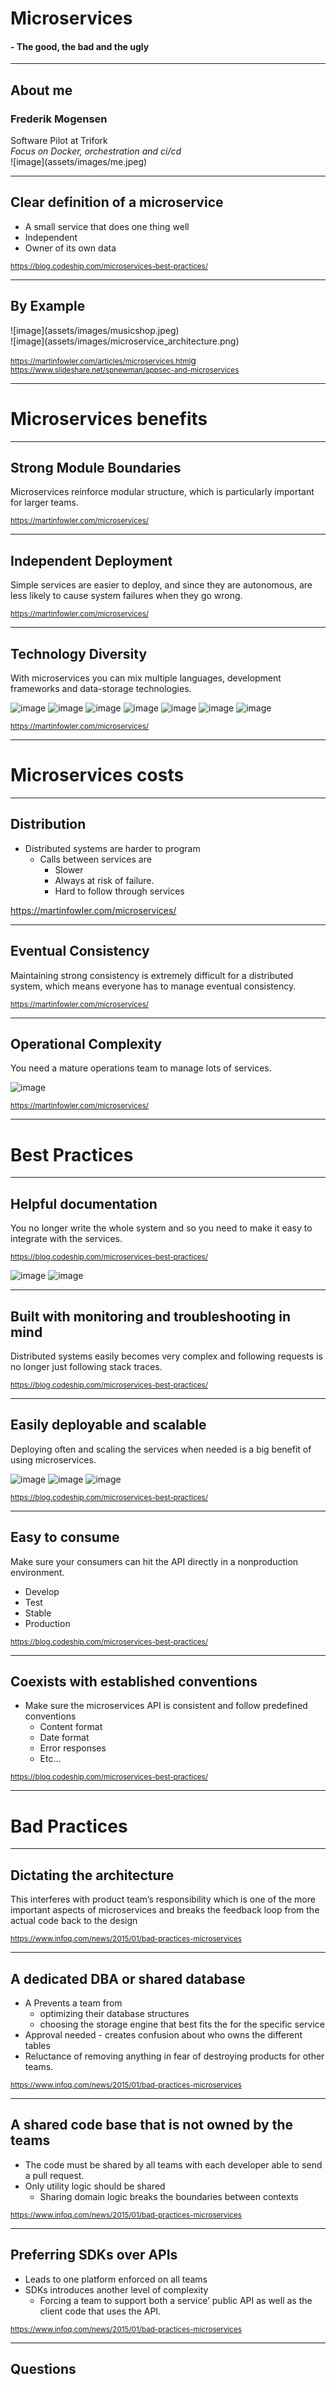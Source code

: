 # Microservices

#### - The good, the bad and the ugly

---
## About me
### Frederik Mogensen

<div class="left-col-big">
Software Pilot at Trifork
<br>
<i>Focus on Docker, orchestration and ci/cd</i>
</div>
<div class="right-col-small">
![image](assets/images/me.jpeg)
</div>

---
## Clear definition of a microservice


- A small service that does one thing well
- Independent
- Owner of its own data

<small>https://blog.codeship.com/microservices-best-practices/</small>

---
## By Example

<div class="clearfix">
<div class="left-col">
![image](assets/images/musicshop.jpeg)
</div>
<div class="right-col">
![image](assets/images/microservice_architecture.png)
</div>
</div>

<small>https://martinfowler.com/articles/microservices.html</small>g 
<small>https://www.slideshare.net/spnewman/appsec-and-microservices</small>

---
# Microservices benefits

---
## Strong Module Boundaries

Microservices reinforce modular structure, which is particularly important for larger teams.


<small>https://martinfowler.com/microservices/</small>

---
## Independent Deployment

Simple services are easier to deploy, and since they are autonomous, are less likely to cause system failures when they go wrong.

<small>https://martinfowler.com/microservices/</small>

---
## Technology Diversity

With microservices you can mix multiple languages, development frameworks and data-storage technologies.


![image](assets/images/go.jpg)
![image](assets/images/java.jpg)
![image](assets/images/php.jpg)
![image](assets/images/cpp.jpg)
![image](assets/images/r.jpg)
![image](assets/images/dotnet.jpg)
![image](assets/images/python.jpg)

<small>https://martinfowler.com/microservices/</small>

---
# Microservices costs

---
## Distribution

- Distributed systems are harder to program
  - Calls between services are 
    - Slower 
    - Always at risk of failure.
    - Hard to follow through services


https://martinfowler.com/microservices/

---
## Eventual Consistency

Maintaining strong consistency is extremely difficult for a distributed system, which means everyone has to manage eventual consistency.

<small>https://martinfowler.com/microservices/</small>

---
## Operational Complexity

You need a mature operations team to manage lots of services.

![image](assets/images/microservice_graph.png)

<small>https://martinfowler.com/microservices/</small>

---
# Best Practices

---
## Helpful documentation

You no longer write the whole system and so you need to make it easy to integrate with the services.

<small>https://blog.codeship.com/microservices-best-practices/</small>

![image](assets/images/swagger.jpg)
![image](assets/images/appagi.jpg)

---
## Built with monitoring and troubleshooting in mind

Distributed systems easily becomes very complex and following requests is no longer just following stack traces.

<small>https://blog.codeship.com/microservices-best-practices/</small>


---
## Easily deployable and scalable

Deploying often and scaling the services when needed is a big benefit of using microservices.

![image](assets/images/swarm.png)
![image](assets/images/kubernetes.png)
![image](assets/images/mesos.png)

<small>https://blog.codeship.com/microservices-best-practices/</small>

---
## Easy to consume

Make sure your consumers can hit the API directly in a nonproduction environment.

- Develop
- Test
- Stable
- Production

<small>https://blog.codeship.com/microservices-best-practices/</small>

---
## Coexists with established conventions

- Make sure the microservices API is consistent and follow predefined conventions
  - Content format
  - Date format
  - Error responses
  - Etc…

<small>https://blog.codeship.com/microservices-best-practices/</small>

---
# Bad Practices

---
## Dictating the architecture

This interferes with product team’s responsibility which is one of the more important aspects of microservices and breaks the feedback loop from the actual code back to the design

<small>https://www.infoq.com/news/2015/01/bad-practices-microservices</small>

---
## A dedicated DBA or shared database

- A Prevents a team from 
  - optimizing their database structures
  - choosing the storage engine that best fits the for the specific service
- Approval needed - creates confusion about who owns the different tables
- Reluctance of removing anything in fear of destroying products for other teams.


<small>https://www.infoq.com/news/2015/01/bad-practices-microservices</small>

---
## A shared code base that is not owned by the teams

- The code must be shared by all teams with each developer able to send a pull request.
- Only utility logic should be shared
  - Sharing domain logic breaks the boundaries between contexts


<small>https://www.infoq.com/news/2015/01/bad-practices-microservices</small>

---
## Preferring SDKs over APIs

- Leads to one platform enforced on all teams
- SDKs introduces another level of complexity
  - Forcing a team to support both a service’ public API as well as the client code that uses the API.

<small>https://www.infoq.com/news/2015/01/bad-practices-microservices</small>

---
## Questions



